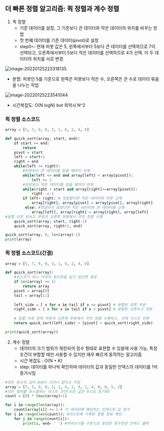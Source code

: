 ## 더 빠른 정렬 알고리즘: 퀵 정렬과 계수 정렬

1. 퀵 정렬
   - 기준 데이터를 설정, 그 기준보다 큰 데이터와 작은 데이터의 위치를 바꾸는 방법
   - 첫 번쨰 데이터를 기준 데이터(pivot)로 설정
   - step0~: 현재 피봇 값은 5, 왼쪽에서부터 5보다 큰 데이터를 선택하므로 7이 선택되고, 오른쪽에서부터 5보다 작은 데이터를 선택하므로 4가 선택. 이 두 데이터의 위치를 서로 변경

![image-20220125223318135](C:\Users\Psw\AppData\Roaming\Typora\typora-user-images\image-20220125223318135.png)

- 분할: 피봇인 5를 기준으로 왼쪽은 피봇보다 작은 수, 오른쪽은 큰 수로 데이터 묶음을 나누는 작업

![image-20220125223541044](C:\Users\Psw\AppData\Roaming\Typora\typora-user-images\image-20220125223541044.png)

- 시간복잡도: O(N logN) but 최악시 N^2

### 퀵 정렬 소스코드

```python
array = [5, 7, 9, 0, 3, 1, 6, 2, 4, 8]

def quick_sort(array, start, end):
    if start >= end:
        return
   	pivot = start
    left = start+1
    right = end
    while(left <= right):
        #피봇보다 큰 데이터를 찾을 때까지 반복
        while(left <= end and array[left] < array[pivot]):
            left += 1
        #피봇보다 작은 데이터를 찾을 때까지 반복    
        while(right > start and array[right]>=array[pivot]):
            right -= 1
       	if left> right: # 엇갈렸다면 작은 데이터와 피봇 교체
            array[right], array[pivot] = array[pivot], array[right]
         else: #엇갈리지 않았다면 작은 데이터와 큰 데이터를 교체
            array[left], array[right] = array[right], array[left]
#분할 이후 왼ㅉ고 부분과 오른쪽 부분에서 각각 정렬 수행
	quick_sort(array, start, right-1)
	quick_sort(array, right+1, end)

quick_sort(array, 0, len(array)-1)
print(array)
```

 ### 퀵 정렬 소스코드(간결)

```python
array = [5, 7, 9, 0, 3, 1, 6, 2, 4, 8]

def quick_sort(array):
    #리스트가 하나 이하의 원소만을 담고 있다면 종료
    if len(array) <= 1:
        return array
    pivot = array[0]
    tail = array[1:]
    
    left_side = [ x for x in tail if x <= pivot] # 분할된 왼쪽 부분
    right_side = [ x for x in tail if x > pivot] # 분할된 오른ㅉ고 부분
    
    # 분할 이후 왼쪽 부분과 오른쪽 부분에서 각각 정렬 수행하고, 전체 리스트 반환
    return quick_sort(left_side) + [pivot] + quick_sort(right_side)

print(quick_sort(array))
```



2. 계수 정렬
   - 데이터의 크기 범위가 제한되어 정수 형태로 표현할 수 있을때 사용 가능, 특정 조건이 부합할 때만 사용할 수 있지만 매우 빠르게 동작하는 알고리즘
   - 시간 복잡도 : O(N + K)
   - step: 데이터를 하나씩 확인하며 데이터의 값과 동일한 인덱스의 데이터를 1씩 증가시킴

```python
#모든 원소의 값이 0보다 크거나 같다고 가정
array = [7, 5, 9, 0, 3, 1, 6, 2, 9, 1, 4, 8, 0, 5, 2]
#모든 범위를 포ㅛ함하는 리스트 선언(모든 값은 0으로 초기화)
count = [0] * (max(array)+1)

for i in range(len(array)):
    count[array[i]] += 1 # 각 데이터에 해당하는 인덱스의 값 증가
for i in range(len(count)): #리스트에 기록된 정렬 정보 확인
    for j in range(count[i]): 
        print(i, end= ' ') #띄어쓰기를 구분으로 등장한 횟수만큼 인덱스 출력
```

